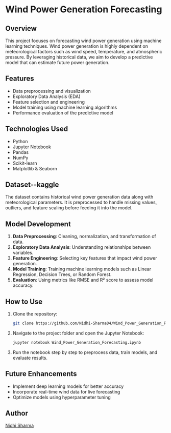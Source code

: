 # Wind Power Generation Forecasting

## Overview
This project focuses on forecasting wind power generation using machine learning techniques. Wind power generation is highly dependent on meteorological factors such as wind speed, temperature, and atmospheric pressure. By leveraging historical data, we aim to develop a predictive model that can estimate future power generation.

## Features
- Data preprocessing and visualization
- Exploratory Data Analysis (EDA)
- Feature selection and engineering
- Model training using machine learning algorithms
- Performance evaluation of the predictive model

## Technologies Used
- Python
- Jupyter Notebook
- Pandas
- NumPy
- Scikit-learn
- Matplotlib & Seaborn

## Dataset--kaggle
The dataset contains historical wind power generation data along with meteorological parameters. It is preprocessed to handle missing values, outliers, and feature scaling before feeding it into the model.

## Model Development
1. **Data Preprocessing**: Cleaning, normalization, and transformation of data.
2. **Exploratory Data Analysis**: Understanding relationships between variables.
3. **Feature Engineering**: Selecting key features that impact wind power generation.
4. **Model Training**: Training machine learning models such as Linear Regression, Decision Trees, or Random Forest.
5. **Evaluation**: Using metrics like RMSE and R² score to assess model accuracy.

## How to Use
1. Clone the repository:
   ```bash
   git clone https://github.com/Nidhi-Sharma04/Wind_Power_Generation_Forecasting.git
   ```
2. Navigate to the project folder and open the Jupyter Notebook:
   ```bash
   jupyter notebook Wind_Power_Generation_Forecasting.ipynb
   ```
3. Run the notebook step by step to preprocess data, train models, and evaluate results.

## Future Enhancements
- Implement deep learning models for better accuracy
- Incorporate real-time wind data for live forecasting
- Optimize models using hyperparameter tuning

## Author
[Nidhi Sharma](https://github.com/Nidhi-Sharma04)
